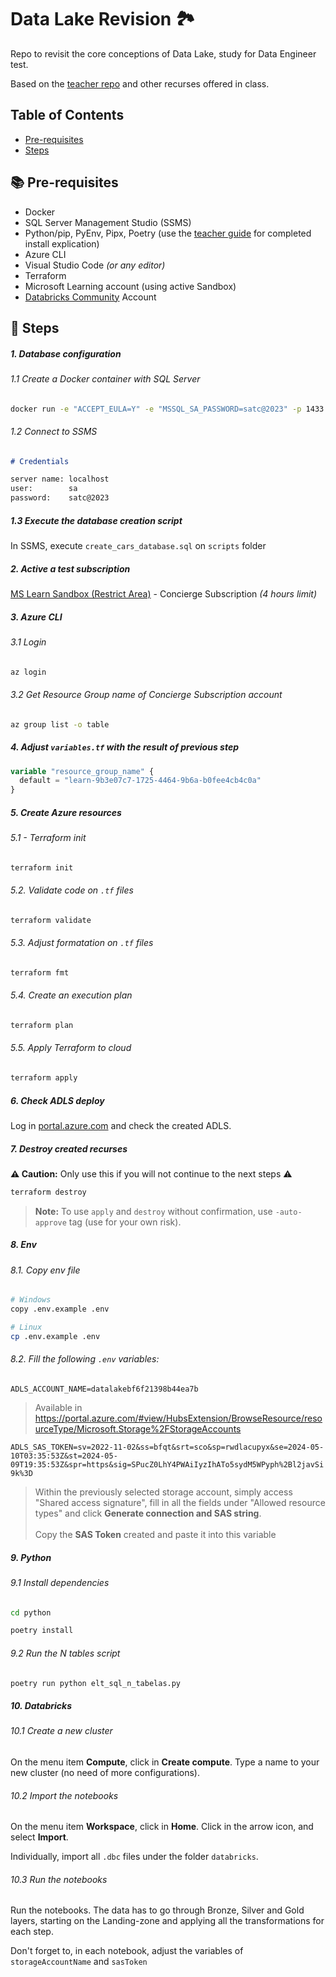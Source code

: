 # Data Lake Revision 🏞️
Repo to revisit the core conceptions of Data Lake, study for Data Engineer test. 

Based on the [teacher repo](https://github.com/jlsilva01/adls-azure) and other recurses offered in class.

## Table of Contents

- [Pre-requisites](#📚-pre-requisites)
- [Steps](#👣-steps)


## 📚 Pre-requisites

- Docker
- SQL Server Management Studio (SSMS)
- Python/pip, PyEnv, Pipx, Poetry (use the [teacher guide](https://storage.satc.edu.br/arquivos/docentes/4906/20241/files/ED/Python%20ED/Python%20para%20Engenharia%20de%20Dados.pdf) for completed install explication)
- Azure CLI
- Visual Studio Code _(or any editor)_
- Terraform
- Microsoft Learning account (using active Sandbox)
- [Databricks Community](https://community.databricks.com/) Account

## 👣 Steps

##### 1. Database configuration

###### 1.1 Create a Docker container with SQL Server
```bash
docker run -e "ACCEPT_EULA=Y" -e "MSSQL_SA_PASSWORD=satc@2023" -p 1433:1433 --name satc-sql-server --hostname satc-sql-server -d mcr.microsoft.com/mssql/server:2022-latest
```

###### 1.2 Connect to SSMS 

```markdown
# Credentials

server name: localhost
user:        sa
password:    satc@2023
```

##### 1.3 Execute the database creation script

In SSMS, execute `create_cars_database.sql` on `scripts` folder

##### 2. Active a test subscription
[MS Learn Sandbox (Restrict Area)](https://learn.microsoft.com/pt-br/training/modules/develop-test-deploy-azure-functions-with-core-tools/5-exercise-publish-function-core-tools?ns-enrollment-type=learningpath&ns-enrollment-id=learn.create-serverless-applications) - Concierge Subscription _(4 hours limit)_ 

##### 3. Azure CLI

###### 3.1 Login

```bash  copy
az login
```

###### 3.2 Get Resource Group name of Concierge Subscription account

```bash copy
az group list -o table
```

##### 4. Adjust `variables.tf` with the result of previous step

```terraform
variable "resource_group_name" {
  default = "learn-9b3e07c7-1725-4464-9b6a-b0fee4cb4c0a"
}
```

##### 5. Create Azure resources
###### 5.1 - Terraform init

```bash
terraform init
```

###### 5.2. Validate code on `.tf` files

```bash
terraform validate
```

###### 5.3. Adjust formatation on `.tf` files

```bash
terraform fmt
```

###### 5.4. Create an execution plan

```bash 
terraform plan
```

###### 5.5. Apply Terraform to cloud

```bash
terraform apply
```

##### 6. Check ADLS deploy

Log in [portal.azure.com](https://portal.azure.com/) and check the created ADLS.

##### 7. Destroy created recurses 

**⚠️ Caution:** Only use this if you will not continue to the next steps ⚠️

```bash
terraform destroy
```

> <b>Note:</b> To use `apply` and `destroy` without confirmation, use `-auto-approve` tag (use for your own risk).

##### 8. Env

###### 8.1. Copy env file
```bash
# Windows
copy .env.example .env

# Linux
cp .env.example .env
```

###### 8.2. Fill the following `.env` variables:


`ADLS_ACCOUNT_NAME=datalakebf6f21398b44ea7b`

> Available in https://portal.azure.com/#view/HubsExtension/BrowseResource/resourceType/Microsoft.Storage%2FStorageAccounts

`ADLS_SAS_TOKEN=sv=2022-11-02&ss=bfqt&srt=sco&sp=rwdlacupyx&se=2024-05-10T03:35:53Z&st=2024-05-09T19:35:53Z&spr=https&sig=SPucZ0LhY4PWAiIyzIhATo5sydM5WPyph%2Bl2javSi9k%3D`

> Within the previously selected storage account, simply access "Shared access signature", fill in all the fields under "Allowed resource types" and click **Generate connection and SAS string**. <br><br> Copy the **SAS Token** created and paste it into this variable

##### 9. Python

###### 9.1 Install dependencies

```bash
cd python

poetry install
```

###### 9.2 Run the N tables script

```bash
poetry run python elt_sql_n_tabelas.py
```

##### 10. Databricks

###### 10.1 Create a new cluster

On the menu item **Compute**, click in **Create compute**. Type a name to your new cluster (no need of more configurations).

###### 10.2 Import the notebooks

On the menu item **Workspace**, click in **Home**. Click in the arrow icon, and select **Import**. 

Individually, import all `.dbc` files under the folder `databricks`.

###### 10.3 Run the notebooks

Run the notebooks. The data has to go through Bronze, Silver and Gold layers, starting on the Landing-zone and applying all the transformations for each step.

Don't forget to, in each notebook, adjust the variables of `storageAccountName` and `sasToken`